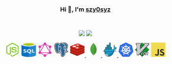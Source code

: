<div align="center">
  <h3>Hi 👋, I'm <a href="https://github.com/szy0syz">szy0syz</a></h3>
  <br>
  <p>
    <img src="https://github-readme-stats.vercel.app/api?username=szy0syz&count_private=true&theme=dark&show_icons=true" height="165" />
    <img src="https://github-readme-stats.vercel.app/api/top-langs/?username=szy0syz&theme=dark&show_icons=true" height="165" />
  </p>
  <p align="center">
    <a href="https://nodejs.org" target="_blank"><img src="img/nodejs.svg" alt="nodejs" width="40" height="40"/></a>
    <a href="https://www.w3schools.com/sql/sql_intro.asp" target="_blank"><img src="img/sql.svg" alt="sql" width="40" height="40"/></a>
    <a href="https://graphql.org/" target="_blank"><img src="img/graphql.svg" alt="graphql" width="40" height="40"/></a>
    <a href="https://www.postgresql.org/" target="_blank"><img src="img/postgresql.svg" alt="postgresql" width="40" height="40"/></a>
    <a href="https://redis.io/" target="_blank"><img src="img/redis.svg" alt="redis" width="40" height="40"/> </a>
    <a href="https://www.mongodb.com/" target="_blank"><img src="img/mongodb.svg" alt="mongodb" width="40" height="40"/> </a>
    <a href="https://www.docker.com/" target="_blank"><img src="img/docker.svg" alt="docker" width="40" height="40"/> </a>
    <a href="https://kubernetes.io" target="_blank"><img src="img/kubernetes.svg" alt="kubernetes" width="40" height="40"/></a>
    <a href="https://www.vim.org/" target="_blank"><img src="img/vim.svg" alt="vim" width="40" height="40"/></a>
    <a href="https://developer.mozilla.org/en-US/docs/Web/JavaScript" target="_blank"><img src="img/javascript.svg" alt="javascript" width="40" height="40"/></a>
  </p>
</div>
